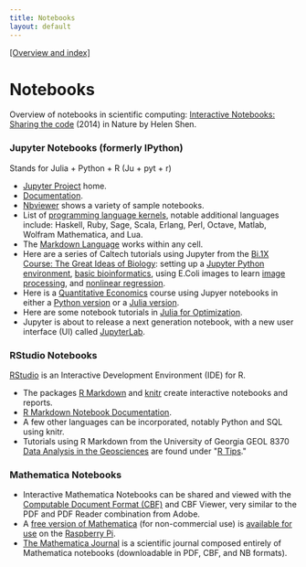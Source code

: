 ```yaml
---
title: Notebooks
layout: default
---
```


[[Overview and index]](index.html)


# Notebooks
Overview of notebooks in scientific computing: [Interactive Notebooks: Sharing the code](http://www.nature.com/news/interactive-notebooks-sharing-the-code-1.16261) (2014) in Nature by Helen Shen.

### Jupyter Notebooks (formerly IPython)
Stands for Julia + Python + R (Ju + pyt + r)
 - [Jupyter Project](https://jupyter.org/) home.
 - [Documentation](https://jupyter.readthedocs.io/en/latest/index.html).
 - [Nbviewer](https://nbviewer.jupyter.org/) shows a variety of sample notebooks.
 - List of [programming language kernels](https://github.com/ipython/ipython/wiki/IPython-kernels-for-other-languages), notable additional languages include: Haskell, Ruby, Sage, Scala, Erlang, Perl, Octave, Matlab, Wolfram Mathematica, and Lua.
 - The [Markdown Language](https://daringfireball.net/projects/markdown/) works within any cell.
 - Here are a series of Caltech tutorials using Jupyter from the [Bi.1X Course: The Great Ideas of Biology](http://bi1x.caltech.edu/2016/): setting up a [Jupyter Python environment](http://bi1x.caltech.edu/2016/handouts/setting_up_python_enviornment.html), [basic bioinformatics](http://bi1x.caltech.edu/2016/handouts/bioinformatics.html), using E.Coli images to learn [image processing](http://bi1x.caltech.edu/2016/handouts/image_processing_1.html), and [nonlinear regression](http://bi1x.caltech.edu/2016/handouts/nonlinear_regression_tutorial.html).
 - Here is a [Quantitative Economics](http://lectures.quantecon.org/index.html) course using Jupyer notebooks in either a [Python version](http://lectures.quantecon.org/py/index.html) or a [Julia version](http://lectures.quantecon.org/jl/index.html).
 - Here are some notebook tutorials in [Julia for Optimization](http://www.juliaopt.org/notebooks/index.html).
 - Jupyter is about to release a next generation notebook, with a new user interface (UI) called  [JupyterLab](https://blog.jupyter.org/2016/07/14/jupyter-lab-alpha/).

### RStudio Notebooks
[RStudio](https://www.rstudio.com/) is an Interactive Development Environment (IDE) for R.
 - The packages [R Markdown](http://rmarkdown.rstudio.com/) and [knitr](http://yihui.name/knitr/) create interactive notebooks and reports.
 - [R Markdown Notebook Documentation](http://rmarkdown.rstudio.com/r_notebooks.html).
 - A few other languages can be incorporated, notably Python and SQL using knitr.
 - Tutorials using R Markdown from the University of Georgia GEOL 8370 [Data Analysis in the Geosciences](http://strata.uga.edu/8370/) are found under "[R Tips](http://strata.uga.edu/8370/rtips/index.html)."

### Mathematica Notebooks
 - Interactive Mathematica Notebooks can be shared and viewed with the [Computable Document Format (CBF)](https://www.wolfram.com/cdf/adopting-cdf/) and CBF Viewer, very similar to the PDF and PDF Reader combination from Adobe.
 - A [free version of Mathematica](https://www.wolfram.com/raspberry-pi/) (for non-commercial use) is [available for use](https://www.raspberrypi.org/blog/mathematica-10/) on the [Raspberry Pi](https://www.raspberrypi.org/).
 - [The Mathematica Journal](http://www.mathematica-journal.com/) is a scientific journal composed entirely of Mathematica notebooks (downloadable in PDF, CBF, and NB formats).
